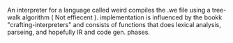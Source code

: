 An interpreter for a language called weird compiles the .we file using a tree-walk algorithm ( Not effiecent ).
implementation is influenced by the bookk "crafting-interpreters" and consists of functions that does lexical analysis,
parseing, and hopefully IR and code gen. phases.

